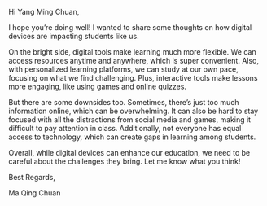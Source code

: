 Hi Yang Ming Chuan,

I hope you’re doing well! I wanted to share some thoughts on how digital devices are impacting students like us.

On the bright side, digital tools make learning much more flexible. We can access resources anytime and anywhere, which is super convenient. Also, with personalized learning platforms, we can study at our own pace, focusing on what we find challenging. Plus, interactive tools make lessons more engaging, like using games and online quizzes.

But there are some downsides too. Sometimes, there’s just too much information online, which can be overwhelming. It can also be hard to stay focused with all the distractions from social media and games, making it difficult to pay attention in class. Additionally, not everyone has equal access to technology, which can create gaps in learning among students.

Overall, while digital devices can enhance our education, we need to be careful about the challenges they bring. Let me know what you think!

Best Regards,

Ma Qing Chuan
